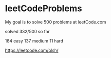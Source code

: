 # leetCodeProblems
My goal is to solve 500 problems at leetCode.com

solved 332/500 so far

184 easy
137 medium
11 hard


https://leetcode.com/olsh/
